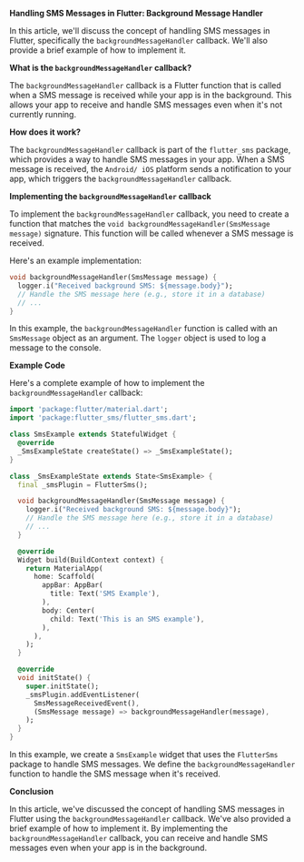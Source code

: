 **Handling SMS Messages in Flutter: Background Message Handler**

In this article, we'll discuss the concept of handling SMS messages in Flutter, specifically the `backgroundMessageHandler` callback. We'll also provide a brief example of how to implement it.

**What is the `backgroundMessageHandler` callback?**

The `backgroundMessageHandler` callback is a Flutter function that is called when a SMS message is received while your app is in the background. This allows your app to receive and handle SMS messages even when it's not currently running.

**How does it work?**

The `backgroundMessageHandler` callback is part of the `flutter_sms` package, which provides a way to handle SMS messages in your app. When a SMS message is received, the `Android/ iOS` platform sends a notification to your app, which triggers the `backgroundMessageHandler` callback.

**Implementing the `backgroundMessageHandler` callback**

To implement the `backgroundMessageHandler` callback, you need to create a function that matches the `void backgroundMessageHandler(SmsMessage message)` signature. This function will be called whenever a SMS message is received.

Here's an example implementation:
```dart
void backgroundMessageHandler(SmsMessage message) {
  logger.i("Received background SMS: ${message.body}");
  // Handle the SMS message here (e.g., store it in a database)
  // ...
}
```
In this example, the `backgroundMessageHandler` function is called with an `SmsMessage` object as an argument. The `logger` object is used to log a message to the console.

**Example Code**

Here's a complete example of how to implement the `backgroundMessageHandler` callback:
```dart
import 'package:flutter/material.dart';
import 'package:flutter_sms/flutter_sms.dart';

class SmsExample extends StatefulWidget {
  @override
  _SmsExampleState createState() => _SmsExampleState();
}

class _SmsExampleState extends State<SmsExample> {
  final _smsPlugin = FlutterSms();

  void backgroundMessageHandler(SmsMessage message) {
    logger.i("Received background SMS: ${message.body}");
    // Handle the SMS message here (e.g., store it in a database)
    // ...
  }

  @override
  Widget build(BuildContext context) {
    return MaterialApp(
      home: Scaffold(
        appBar: AppBar(
          title: Text('SMS Example'),
        ),
        body: Center(
          child: Text('This is an SMS example'),
        ),
      ),
    );
  }

  @override
  void initState() {
    super.initState();
    _smsPlugin.addEventListener(
      SmsMessageReceivedEvent(),
      (SmsMessage message) => backgroundMessageHandler(message),
    );
  }
}
```
In this example, we create a `SmsExample` widget that uses the `FlutterSms` package to handle SMS messages. We define the `backgroundMessageHandler` function to handle the SMS message when it's received.

**Conclusion**

In this article, we've discussed the concept of handling SMS messages in Flutter using the `backgroundMessageHandler` callback. We've also provided a brief example of how to implement it. By implementing the `backgroundMessageHandler` callback, you can receive and handle SMS messages even when your app is in the background.